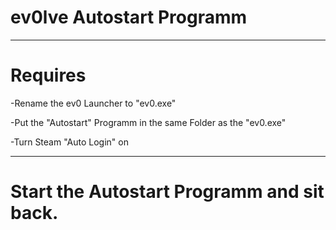 # ev0lve Autostart Programm
___

# Requires
-Rename the ev0 Launcher to "ev0.exe"

-Put the "Autostart" Programm in the same Folder as the "ev0.exe"

-Turn Steam "Auto Login" on

___

# Start the Autostart Programm and sit back.
